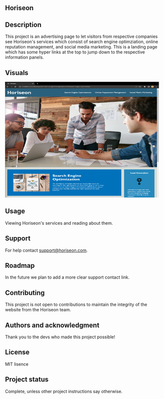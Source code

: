 ## Horiseon

## Description
This project is an advertising page to let visitors from respective companies see Horiseon's services which consist of search engine optimziation, online reputation management, and social media marketing. This is a landing page which has some hyper links at the top to jump down to the respective information panels.

## Visuals
![Picture of landing page](https://github.com/zamorejake/01-html-css-git/blob/main/assets/images/demoSMALLER.png)

## Usage
Viewing Horiseon's services and reading about them.

## Support
For help contact support@horiseon.com.

## Roadmap
In the future we plan to add a more clear support contact link.

## Contributing
This project is not open to contributions to maintain the integrity of the website from the Horiseon team.

## Authors and acknowledgment
Thank you to the devs who made this project possible!

## License
MIT lisence

## Project status
Complete, unless other project instructions say otherwise.